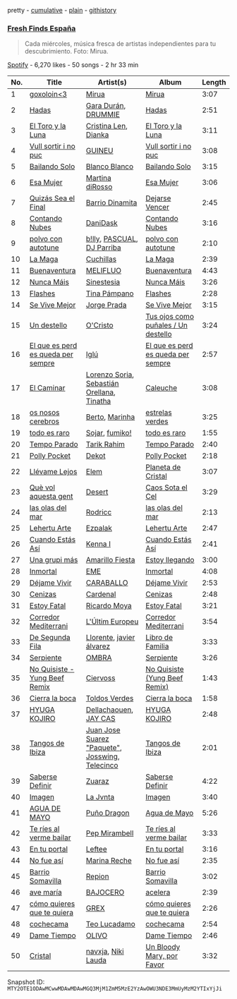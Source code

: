 pretty - [cumulative](/playlists/cumulative/37i9dQZF1DWVhn3qoy98w6.md) - [plain](/playlists/plain/37i9dQZF1DWVhn3qoy98w6) - [githistory](https://github.githistory.xyz/mackorone/spotify-playlist-archive/blob/main/playlists/plain/37i9dQZF1DWVhn3qoy98w6)

### [Fresh Finds España](https://open.spotify.com/playlist/37i9dQZF1DWVhn3qoy98w6)

> Cada miércoles, música fresca de artistas independientes para tu descubrimiento\. Foto: Mirua.

[Spotify](https://open.spotify.com/user/spotify) - 6,270 likes - 50 songs - 2 hr 33 min

| No. | Title | Artist(s) | Album | Length |
|---|---|---|---|---|
| 1 | [goxoloin<3](https://open.spotify.com/track/1XOcztvwKrdNQ8jmHD3mGO) | [Mirua](https://open.spotify.com/artist/5cGJXI0gJt3pNQvTshgu3d) | [Mirua](https://open.spotify.com/album/3ugsGTGc1dkgcct5d7Mlvd) | 3:07 |
| 2 | [Hadas](https://open.spotify.com/track/3gzantXVGiFQo1Sy36ywTP) | [Gara Durán](https://open.spotify.com/artist/1va3Zo4O6kJSYZ40c8D0Ag), [DRUMMIE](https://open.spotify.com/artist/569eg6JD5GgpfbGJ1b81b5) | [Hadas](https://open.spotify.com/album/0EF9LaKlav0ivvuOvzpp4C) | 2:51 |
| 3 | [El Toro y la Luna](https://open.spotify.com/track/5lAC6gTHBAtRFBh4LWL7Sj) | [Cristina Len](https://open.spotify.com/artist/5lgIxzmjmsIDKBOUs999xD), [Dianka](https://open.spotify.com/artist/1wEtCoZtRJARnoN74e5Seh) | [El Toro y la Luna](https://open.spotify.com/album/7DOXBe5Hn7ha4jzRrGbNxx) | 3:11 |
| 4 | [Vull sortir i no puc](https://open.spotify.com/track/4jhCmcvietk1tw1T6oJLib) | [GUINEU](https://open.spotify.com/artist/71LogL8lYEei6YssB4RyVD) | [Vull sortir i no puc](https://open.spotify.com/album/16rTNiuq4VkpITDx6mLNGv) | 3:08 |
| 5 | [Bailando Solo](https://open.spotify.com/track/2EZLtqbv74K98tunfbKjjd) | [Blanco Blanco](https://open.spotify.com/artist/4Cf60KV87Tx7NBKaOGk4fL) | [Bailando Solo](https://open.spotify.com/album/366xkaufnkg8aGjePWEuhu) | 3:15 |
| 6 | [Esa Mujer](https://open.spotify.com/track/72rlF6brQpteHdtFrkKw6x) | [Martina diRosso](https://open.spotify.com/artist/24JIpURwvZ9XVW7en6ePao) | [Esa Mujer](https://open.spotify.com/album/53XojKYdq8c957oJd7E7Bh) | 3:06 |
| 7 | [Quizás Sea el Final](https://open.spotify.com/track/3w3ulMaiwDHvYJ2nxUVCQv) | [Barrio Dinamita](https://open.spotify.com/artist/0RwDhAmbeUG6I9GGKRqpvx) | [Dejarse Vencer](https://open.spotify.com/album/2ONHPj9sIHcQWwursQxUPf) | 2:45 |
| 8 | [Contando Nubes](https://open.spotify.com/track/2bSFxfLF0OGFu7W7wymXJv) | [DaniDask](https://open.spotify.com/artist/1YIJrMkAoPxii7aNWXQlsd) | [Contando Nubes](https://open.spotify.com/album/7tPD4XbVo3Dmwe3UKM21i9) | 3:16 |
| 9 | [polvo con autotune](https://open.spotify.com/track/633NAML9jBZt0PI7P8vHvT) | [b!lly](https://open.spotify.com/artist/74TRAYryRGgbxJpnvRFUlT), [PASCUAL](https://open.spotify.com/artist/3JISCehQj0t7t6zaKKyQpv), [DJ Parriba](https://open.spotify.com/artist/6XlBa3UuyAoZ8MyYOqrmM8) | [polvo con autotune](https://open.spotify.com/album/2xLgvaq8NrdgnqI2lYWIo0) | 2:10 |
| 10 | [La Maga](https://open.spotify.com/track/3GK5lrbZOa5CztcDuiuE5Z) | [Cuchillas](https://open.spotify.com/artist/1ijMSVBbWChLbwqGPM5ye8) | [La Maga](https://open.spotify.com/album/3ymz0WvIEv5HNgWWXgxFt4) | 2:39 |
| 11 | [Buenaventura](https://open.spotify.com/track/32LIHGf7h2XV8u272Haqrp) | [MELIFLUO](https://open.spotify.com/artist/4Hu6klBtrwoAAeFaDB4W3K) | [Buenaventura](https://open.spotify.com/album/30RITEYBwzQLUG9BYYhgjS) | 4:43 |
| 12 | [Nunca Máis](https://open.spotify.com/track/1cW1iqc3IOGbuJOy7EBTPX) | [Sinestesia](https://open.spotify.com/artist/5p4TrwDQQcCgNpTXYLlzr9) | [Nunca Máis](https://open.spotify.com/album/7JudLQI22Yvlj1Utn625Qy) | 3:26 |
| 13 | [Flashes](https://open.spotify.com/track/5xWCgSXphfFhr6wd5bApxs) | [Tina Pámpano](https://open.spotify.com/artist/3JpVAGms96OlNuWPRfrI28) | [Flashes](https://open.spotify.com/album/2fFkzUXf1A2C0k9uGMaEyn) | 2:28 |
| 14 | [Se Vive Mejor](https://open.spotify.com/track/5ffwXfN2Zv75Icr4LInxBl) | [Jorge Prada](https://open.spotify.com/artist/7MNJy93yO4MA7MWAzfAMGo) | [Se Vive Mejor](https://open.spotify.com/album/65uFHoYy5cpDbJq5RzTqrb) | 3:15 |
| 15 | [Un destello](https://open.spotify.com/track/6vWI4CBamMQayLerAYtvGD) | [O'Cristo](https://open.spotify.com/artist/16C90AsdmIpPcSi6AnYFyn) | [Tus ojos como puñales / Un destello](https://open.spotify.com/album/1BCyWnQE8I9s38Zqt6L3SO) | 3:24 |
| 16 | [El que es perd es queda per sempre](https://open.spotify.com/track/2XB3rHoXKkHFatXuEuhODZ) | [Iglú](https://open.spotify.com/artist/4Wfi7bsHCX2jfKgYvwl4gO) | [El que es perd es queda per sempre](https://open.spotify.com/album/2kg2C1LOsJJXAdAWBDvRRC) | 2:57 |
| 17 | [El Caminar](https://open.spotify.com/track/2EDjicxTLtd7RvNsVIiMmX) | [Lorenzo Soria](https://open.spotify.com/artist/2pKozWxqoSVP3lcq7dlqdQ), [Sebastián Orellana](https://open.spotify.com/artist/5uosMg0bUbmZIlQpzTAPc7), [Tinatha](https://open.spotify.com/artist/0A0iBaWgCzkaOebq9QFm86) | [Caleuche](https://open.spotify.com/album/3dOZcgNGoIPBrp4HSF5pc3) | 3:08 |
| 18 | [os nosos cerebros](https://open.spotify.com/track/73GStumXj2Pzi688Rjlkud) | [Berto](https://open.spotify.com/artist/7AKh8HXKj8nJqm8xUcJJAy), [Marinha](https://open.spotify.com/artist/3xlKFRIya0HeR4T3wePklX) | [estrelas verdes](https://open.spotify.com/album/2ZwoSsVsBftRa4dR43D9uC) | 3:25 |
| 19 | [todo es raro](https://open.spotify.com/track/4OBfMco8dpya8wVySqIVpF) | [Sojar](https://open.spotify.com/artist/6Luz5XdzTOTaHI2hD0ol0i), [fumiko!](https://open.spotify.com/artist/32nkkuQyCrr2LpgUSKN9va) | [todo es raro](https://open.spotify.com/album/2MTZZ96xhlM87Zofg1irRA) | 1:55 |
| 20 | [Tempo Parado](https://open.spotify.com/track/24u873ExfjQengsgoATvye) | [Tarik Rahim](https://open.spotify.com/artist/6G8dH1AvGAD1TOldBpAolN) | [Tempo Parado](https://open.spotify.com/album/3DBDxEF8bHxBzqy6e3HDf8) | 2:40 |
| 21 | [Polly Pocket](https://open.spotify.com/track/7wucF8mBAaxDRhcov6P3mM) | [Dekot](https://open.spotify.com/artist/3uRwzzvWQOlvX3FjZuqnot) | [Polly Pocket](https://open.spotify.com/album/6msC1MuTwW64J2L8DbYovt) | 2:18 |
| 22 | [Llévame Lejos](https://open.spotify.com/track/6vBINXHqXsMcjG1FCpqiqN) | [Elem](https://open.spotify.com/artist/4Ld1TuG5yea5RoYMLBNOVT) | [Planeta de Cristal](https://open.spotify.com/album/0tkBqDyzuyU9mG4v2bpt4C) | 3:07 |
| 23 | [Què vol aquesta gent](https://open.spotify.com/track/7FlpOejmn4ruRcDEW6SvGa) | [Desert](https://open.spotify.com/artist/5B1JBue0NHCmu5L1QXKhNs) | [Caos Sota el Cel](https://open.spotify.com/album/2w0au0Hrj3IAawPmfw5BGP) | 3:29 |
| 24 | [las olas del mar](https://open.spotify.com/track/1tHcxwIre6xBZzQWOWEBQS) | [Rodricc](https://open.spotify.com/artist/2Xk1gzXNwqLrrT8gne7oyw) | [las olas del mar](https://open.spotify.com/album/4mILCZJSePoGGH5IYHKRUT) | 2:13 |
| 25 | [Lehertu Arte](https://open.spotify.com/track/2iqagAISfaMH4145JSQ2lV) | [Ezpalak](https://open.spotify.com/artist/6plIrdi5mdSjGZAdp8Xf7e) | [Lehertu Arte](https://open.spotify.com/album/1HO2KvHvyvUnoGo1NotLsI) | 2:47 |
| 26 | [Cuando Estás Así](https://open.spotify.com/track/3xD7NrDju5aT0Ky2Akjd6h) | [Kenna I](https://open.spotify.com/artist/1zUcbcSb6TRZIsHeAGEUCu) | [Cuando Estás Así](https://open.spotify.com/album/782fnA0YolnFiTYNsQvxka) | 2:41 |
| 27 | [Una grupi más](https://open.spotify.com/track/4r1ywauwLfB0kLRaG7uWTZ) | [Amarillo Fiesta](https://open.spotify.com/artist/1WtAt5aQmMPP12o51x97kY) | [Estoy llegando](https://open.spotify.com/album/1sPRsluRrjOr25ZR4WuvYu) | 3:00 |
| 28 | [Inmortal](https://open.spotify.com/track/0unJkQqCc0wx0rj4wv14sB) | [EME](https://open.spotify.com/artist/5BeKMJUORLc9Y9zcsG6nFF) | [Inmortal](https://open.spotify.com/album/1VvuOLdejZhBsRQ9rFjWpw) | 4:08 |
| 29 | [Déjame Vivir](https://open.spotify.com/track/162sREzL9XW8kViX5ENPMT) | [CARABALLO](https://open.spotify.com/artist/3cL2rJBbEiiz8zIxzdQ2mr) | [Déjame Vivir](https://open.spotify.com/album/1Hh4F2tNJT33hPmNdHK7fW) | 2:53 |
| 30 | [Cenizas](https://open.spotify.com/track/0xHOcmGuDicq11iTqgfEFp) | [Cardenal](https://open.spotify.com/artist/6xdGYuu56PNTg8yvEwC6AV) | [Cenizas](https://open.spotify.com/album/556EvLDMl0oR3c75NaoLQ0) | 2:48 |
| 31 | [Estoy Fatal](https://open.spotify.com/track/1TfZ0kbaeDf7PKIm5A29U3) | [Ricardo Moya](https://open.spotify.com/artist/6JQGotOlYErfE0ZJqd74hy) | [Estoy Fatal](https://open.spotify.com/album/2Vl9ltoE2WmC4q6l9HQSLN) | 3:21 |
| 32 | [Corredor Mediterrani](https://open.spotify.com/track/0wedXE5NBY7fOIVYZJjgy8) | [L'Últim Europeu](https://open.spotify.com/artist/2EJ6cIHivfIWQqJ45qRmua) | [Corredor Mediterrani](https://open.spotify.com/album/4lc6Fxdw2llJV0gD2TaHTh) | 3:54 |
| 33 | [De Segunda Fila](https://open.spotify.com/track/5iS9zz0N5cD7Qijfv81KO9) | [Llorente](https://open.spotify.com/artist/1Z02ZqqNen6nRQtr3lTBDU), [javier álvarez](https://open.spotify.com/artist/7npPHFVavArmlInnza5R5n) | [Libro de Familia](https://open.spotify.com/album/7CVu8COjgJWqaF2VFQUmZD) | 3:33 |
| 34 | [Serpiente](https://open.spotify.com/track/18HhUg8VjxVQarCpLm8KrN) | [OMBRA](https://open.spotify.com/artist/0CMTwPrHIV4HncxVuC3PtK) | [Serpiente](https://open.spotify.com/album/2Xx6tFA1VbfwBy2wkzgdly) | 3:26 |
| 35 | [No Quisiste \- Yung Beef Remix](https://open.spotify.com/track/2NFI17oIo6feFFYnUiIYp5) | [Ciervoss](https://open.spotify.com/artist/1CAML4WFHPiDUjW2uByMu3) | [No Quisiste \(Yung Beef Remix\)](https://open.spotify.com/album/0DKuTUSUU9RDXWIUB6Yml8) | 1:43 |
| 36 | [Cierra la boca](https://open.spotify.com/track/13KvNZHUUXIu1sudgpWPRM) | [Toldos Verdes](https://open.spotify.com/artist/0E2ZnsJ8v4h5x9y7aB8RLw) | [Cierra la boca](https://open.spotify.com/album/5Bre8f44kL0865M5yKG17G) | 1:58 |
| 37 | [HYUGA KOJIRO](https://open.spotify.com/track/6yxvZO195ar9Eqv1LUSh4t) | [Dellachaouen](https://open.spotify.com/artist/42KvInQHbbKzmb8rsimvwv), [JAY CAS](https://open.spotify.com/artist/6wMiWFWhLZgrwN8jARkWNE) | [HYUGA KOJIRO](https://open.spotify.com/album/3aDmrWyaUrgEn4Oa2r3R8L) | 2:48 |
| 38 | [Tangos de Ibiza](https://open.spotify.com/track/0KD3sAyTEzzEc0Efpd7l7q) | [Juan Jose Suarez "Paquete"](https://open.spotify.com/artist/6acj0v8XHY5lObAt5aIRxU), [Josswing](https://open.spotify.com/artist/0vUCJNKXl8zVsJ8tWWXLnp), [Telecinco](https://open.spotify.com/artist/0XObwctODgMjE22VStmpUZ) | [Tangos de Ibiza](https://open.spotify.com/album/60DBXkvmxtsRF3wFslrCgw) | 2:01 |
| 39 | [Saberse Definir](https://open.spotify.com/track/6RmjhswhS9rau9WJbRBYyF) | [Zuaraz](https://open.spotify.com/artist/4TtZLRWNlqoLHQXJLIU8Ch) | [Saberse Definir](https://open.spotify.com/album/5EpaPoqJvSDNNaoyW9zTcm) | 4:22 |
| 40 | [Imagen](https://open.spotify.com/track/5pBoR6QCYyctWshvhomtoD) | [La Jvnta](https://open.spotify.com/artist/1wHptSDgqHuIBNzx5YbdkH) | [Imagen](https://open.spotify.com/album/2gX8a9OonEjhf4euLDQTQL) | 3:40 |
| 41 | [AGUA DE MAYO](https://open.spotify.com/track/1vdhK5RMdhhht9UUB3afEH) | [Puño Dragon](https://open.spotify.com/artist/0y2duNe3eRERelKB3su9UK) | [Agua de Mayo](https://open.spotify.com/album/1ku57U4HkkKgyUpDPoR22y) | 5:26 |
| 42 | [Te ríes al verme bailar](https://open.spotify.com/track/6ML7yhgtcYs2mHqnyHVSkU) | [Pep Mirambell](https://open.spotify.com/artist/3Lxq2snrWYiBj4SPZJm7oe) | [Te ríes al verme bailar](https://open.spotify.com/album/2109v8nWANsAbVZEXYVOHY) | 3:33 |
| 43 | [En tu portal](https://open.spotify.com/track/5RimeD65Nt49OelYVlgd7A) | [Leftee](https://open.spotify.com/artist/0eXkAv0LeZb2uhZnqPSU3E) | [En tu portal](https://open.spotify.com/album/65azyZxDteSRE503LaqXFr) | 3:16 |
| 44 | [No fue así](https://open.spotify.com/track/3rFIK9WviJ7Kaz5J348bUl) | [Marina Reche](https://open.spotify.com/artist/2fUMrRPj5xcEYXG5FoCTfw) | [No fue así](https://open.spotify.com/album/0YoJxBLCde4Tza0H4esKMY) | 2:35 |
| 45 | [Barrio Somavilla](https://open.spotify.com/track/1VYHXVg2l7MSWZpwttI4D5) | [Repion](https://open.spotify.com/artist/15o4xwiKZWJ6jOFp9LeP24) | [Barrio Somavilla](https://open.spotify.com/album/2tuulU0csJgU2htQLybK6E) | 3:02 |
| 46 | [ave maría](https://open.spotify.com/track/7MxMOA5TYpJsifAeBusyHT) | [BAJOCERO](https://open.spotify.com/artist/0zry48rNmbs7Qd3gM4YkEq) | [acelera](https://open.spotify.com/album/3FFMVKas91S9VSjiY4BKYz) | 2:39 |
| 47 | [cómo quieres que te quiera](https://open.spotify.com/track/3mgsWs3jwrDEKzRGMxOFlL) | [GREX](https://open.spotify.com/artist/0DP0R1lYEzsfg3xkTEyunt) | [cómo quieres que te quiera](https://open.spotify.com/album/5KNQ2jTIm1dizXquzod90r) | 2:26 |
| 48 | [cochecama](https://open.spotify.com/track/2kv34RVcOYnNNcLOoJIyR5) | [Teo Lucadamo](https://open.spotify.com/artist/7mwMldjYYpCRmYvoLCy7qj) | [cochecama](https://open.spotify.com/album/4zkuzQSKi6Gz7jbZCdM8wC) | 2:54 |
| 49 | [Dame Tiempo](https://open.spotify.com/track/4cQGCLkgXeFv8O5UPjhHSU) | [OLIVO](https://open.spotify.com/artist/5h1IxmAGVLR7unbVEjtXDF) | [Dame Tiempo](https://open.spotify.com/album/4DELAkvM1fKQWoOVK63cbe) | 2:46 |
| 50 | [Cristal](https://open.spotify.com/track/6l0b47wNDme1Q819NxElVO) | [navxja](https://open.spotify.com/artist/1H5AZwBOL8ETpshyqPvYQh), [Niki Lauda](https://open.spotify.com/artist/4kfc1pf5G8ghcBeywO6UI9) | [Un Bloody Mary, por Favor](https://open.spotify.com/album/6U4vaNH4OSBjkNSPVlAXLQ) | 3:32 |

Snapshot ID: `MTY2OTE1ODAwMCwwMDAwMDAwMGQ3MjM1ZmM5MzE2YzAwOWU3NDE3MmUyMzM2YTIxYjJi`
